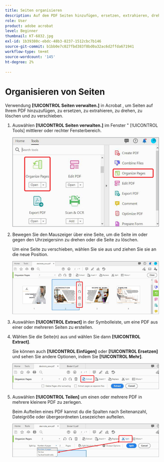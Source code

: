 ```yaml
---
title: Seiten organisieren
description: Auf dem PDF Seiten hinzufügen, ersetzen, extrahieren, drehen, löschen und verschieben
role: User
product: adobe acrobat
level: Beginner
thumbnail: KT-6832.jpg
exl-id: 1b39380c-ebdc-48b3-8237-1512cbc7b146
source-git-commit: b1bb0e7c027fbd383f8bd0a32ac6d2ffda671941
workflow-type: tm+mt
source-wordcount: '145'
ht-degree: 2%

---
```


# Organisieren von Seiten

Verwendung **[!UICONTROL Seiten verwalten.]** in Acrobat , um Seiten auf Ihrem PDF hinzuzufügen, zu ersetzen, zu extrahieren, zu drehen, zu löschen und zu verschieben.

1. Auswählen **[!UICONTROL Seiten verwalten.]** im Fenster &quot; [!UICONTROL Tools] mittlerer oder rechter Fensterbereich.

   ![Schritt 1 organisieren](../assets/Organize_1.png)

1. Bewegen Sie den Mauszeiger über eine Seite, um die Seite im oder gegen den Uhrzeigersinn zu drehen oder die Seite zu löschen.

   Um eine Seite zu verschieben, wählen Sie sie aus und ziehen Sie sie an die neue Position.

   ![Schritt 2 organisieren](../assets/Organize_2.png)

1. Auswählen **[!UICONTROL Extract]** in der Symbolleiste, um eine PDF aus einer oder mehreren Seiten zu erstellen.

1. Wählen Sie die Seite(n) aus und wählen Sie dann **[!UICONTROL Extract]**.

   Sie können auch **[!UICONTROL Einfügen]** oder **[!UICONTROL Ersetzen]** und sehen Sie andere Optionen, indem Sie **[!UICONTROL Mehr]**.

   ![Schritt 4 organisieren](../assets/Organize_3.png)

1. Auswählen **[!UICONTROL Teilen]** um einen oder mehrere PDF in mehrere kleinere PDF zu zerlegen.

   Beim Aufteilen eines PDF kannst du die Spalten nach Seitenanzahl, Dateigröße oder übergeordneten Lesezeichen aufteilen.

   ![Scan Schritt 5](../assets/Organize_4.png)
